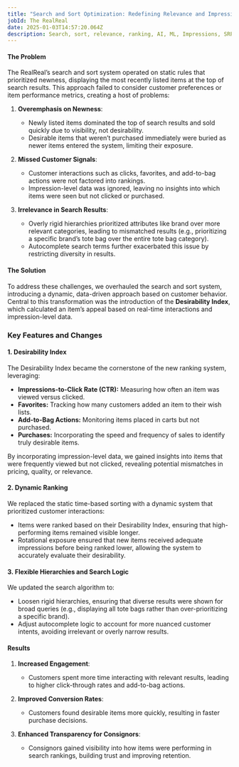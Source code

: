 ```yaml
---
title: "Search and Sort Optimization: Redefining Relevance and Impressions"
jobId: The RealReal
date: 2025-01-03T14:57:20.064Z
description: Search, sort, relevance, ranking, AI, ML, Impressions, SRP
---
```

#### The Problem

The RealReal’s search and sort system operated on static rules that prioritized newness, displaying the most recently listed items at the top of search results. This approach failed to consider customer preferences or item performance metrics, creating a host of problems:

1. **Overemphasis on Newness**:

   * Newly listed items dominated the top of search results and sold quickly due to visibility, not desirability.
   * Desirable items that weren’t purchased immediately were buried as newer items entered the system, limiting their exposure.
2. **Missed Customer Signals**:

   * Customer interactions such as clicks, favorites, and add-to-bag actions were not factored into rankings.
   * Impression-level data was ignored, leaving no insights into which items were seen but not clicked or purchased.
3. **Irrelevance in Search Results**:

   * Overly rigid hierarchies prioritized attributes like brand over more relevant categories, leading to mismatched results (e.g., prioritizing a specific brand’s tote bag over the entire tote bag category).
   * Autocomplete search terms further exacerbated this issue by restricting diversity in results.

#### The Solution

To address these challenges, we overhauled the search and sort system, introducing a dynamic, data-driven approach based on customer behavior. Central to this transformation was the introduction of the **Desirability Index**, which calculated an item’s appeal based on real-time interactions and impression-level data.

### Key Features and Changes

#### 1. **Desirability Index**

The Desirability Index became the cornerstone of the new ranking system, leveraging:

* **Impressions-to-Click Rate (CTR):** Measuring how often an item was viewed versus clicked.
* **Favorites:** Tracking how many customers added an item to their wish lists.
* **Add-to-Bag Actions:** Monitoring items placed in carts but not purchased.
* **Purchases:** Incorporating the speed and frequency of sales to identify truly desirable items.

By incorporating impression-level data, we gained insights into items that were frequently viewed but not clicked, revealing potential mismatches in pricing, quality, or relevance.

#### 2. **Dynamic Ranking**

We replaced the static time-based sorting with a dynamic system that prioritized customer interactions:

* Items were ranked based on their Desirability Index, ensuring that high-performing items remained visible longer.
* Rotational exposure ensured that new items received adequate impressions before being ranked lower, allowing the system to accurately evaluate their desirability.

#### 3. **Flexible Hierarchies and Search Logic**

We updated the search algorithm to:

* Loosen rigid hierarchies, ensuring that diverse results were shown for broad queries (e.g., displaying all tote bags rather than over-prioritizing a specific brand).
* Adjust autocomplete logic to account for more nuanced customer intents, avoiding irrelevant or overly narrow results.

#### Results

1. **Increased Engagement**:

   * Customers spent more time interacting with relevant results, leading to higher click-through rates and add-to-bag actions.
2. **Improved Conversion Rates**:

   * Customers found desirable items more quickly, resulting in faster purchase decisions.
3. **Enhanced Transparency for Consignors**:

   * Consignors gained visibility into how items were performing in search rankings, building trust and improving retention.